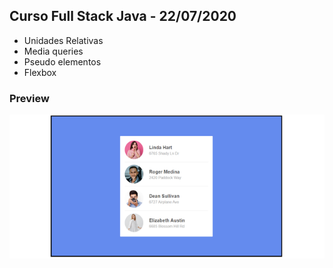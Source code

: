## Curso Full Stack Java - 22/07/2020
* Unidades Relativas
* Media queries
* Pseudo elementos
* Flexbox

### Preview
![Imagem](https://github.com/4L1C3-R4BB1T/santander-coders/raw/master/_assets/aula04-ex3.png)

